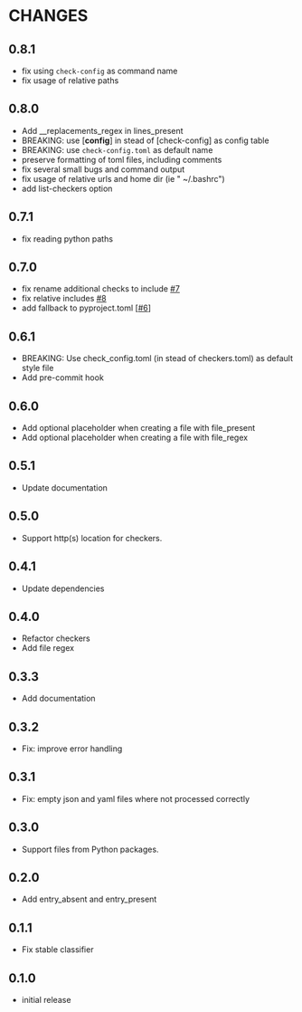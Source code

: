 # CHANGES

## 0.8.1

- fix using `check-config` as command name
- fix usage of relative paths

## 0.8.0

- Add __replacements_regex in lines_present
- BREAKING: use [__config__] in stead of [check-config] as config table
- BREAKING: use `check-config.toml` as default name
- preserve formatting of toml files, including comments
- fix several small bugs and command output
- fix usage of relative urls and home dir (ie " ~/.bashrc")
- add list-checkers option

## 0.7.1

- fix reading python paths

## 0.7.0

- fix rename additional checks to include [#7](https://github.com/mrijken/check-config/issues/7)
- fix relative includes [#8](https://github.com/mrijken/check-config/issues/8)
- add fallback to pyproject.toml [[#6](https://github.com/mrijken/check-config/issues/6)]

## 0.6.1

- BREAKING: Use check_config.toml (in stead of checkers.toml) as default style file
- Add pre-commit hook

## 0.6.0

- Add optional placeholder when creating a file with file_present
- Add optional placeholder when creating a file with file_regex

## 0.5.1

- Update documentation

## 0.5.0

- Support http(s) location for checkers.

## 0.4.1

- Update dependencies

## 0.4.0

- Refactor checkers
- Add file regex

## 0.3.3

- Add documentation

## 0.3.2

- Fix: improve error handling

## 0.3.1

- Fix: empty json and yaml files where not processed correctly

## 0.3.0

- Support files from Python packages.

## 0.2.0

- Add entry_absent and entry_present

## 0.1.1

- Fix stable classifier

## 0.1.0

- initial release
